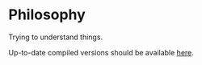 Philosophy
============

Trying to understand things.

Up-to-date compiled versions should be available [here](http://cs.stanford.edu/people/slingamn/philosophy/).
